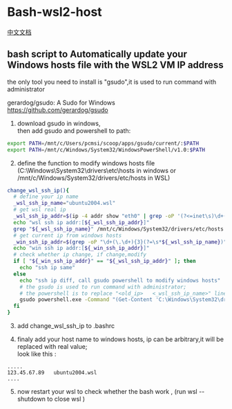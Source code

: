 # Bash-wsl2-host
[中文文档](README-CN.md)
## bash script to Automatically update your Windows hosts file with the WSL2 VM IP address 

the only tool you need to install is "gsudo",it is used to run command with administrator

gerardog/gsudo: A Sudo for Windows  
https://github.com/gerardog/gsudo


1. download gsudo in windows,  
then add gsudo and powershell to path:
```bash
export PATH=/mnt/c/Users/pcmsi/scoop/apps/gsudo/current/:$PATH
export PATH=/mnt/c/Windows/System32/WindowsPowerShell/v1.0:$PATH
```

2. define the function to modify windows hosts file (C:\Windows\System32\drivers\etc\hosts in windows 
or /mnt/c/Windows/System32/drivers/etc/hosts in WSL)

```bash
change_wsl_ssh_ip(){
  # define your ip name
  _wsl_ssh_ip_name="ubuntu2004.wsl"
  # get wsl real ip
  _wsl_ssh_ip_addr=$(ip -4 addr show "eth0" | grep -oP '(?<=inet\s)\d+(\.\d+){3}')
  echo "wsl ssh ip addr:[${_wsl_ssh_ip_addr}]"
  grep "${_wsl_ssh_ip_name}" /mnt/c/Windows/System32/drivers/etc/hosts
  # get current ip from windows hosts
  _win_ssh_ip_addr=$(grep -oP "\d+(\.\d+){3}(?=\s*${_wsl_ssh_ip_name})" /mnt/c/Windows/System32/drivers/etc/hosts)
  echo "win ssh ip addr:[${_win_ssh_ip_addr}]"
  # check whether ip change, if change,modify
  if [ "${_win_ssh_ip_addr}" == "${_wsl_ssh_ip_addr}" ]; then
    echo "ssh ip same"
  else
    echo "ssh ip diff, call gsudo powershell to modify windows hosts"
    # the gsudo is used to run command with administrator;
    # the powershell is to replace "<old_ip>   <_wsl_ssh_ip_name>" line with "<new_ip>  <_wsl_ssh_ip_name>" in windows hosts
    gsudo powershell.exe -Command "(Get-Content 'C:\Windows\System32\drivers\etc\hosts') -replace '.*${_wsl_ssh_ip_name}', '${_wsl_ssh_ip_addr}  ${_wsl_ssh_ip_name}'| Set-Content 'C:\Windows\System32\drivers\etc\hosts'"
  fi
}
```
3. add change_wsl_ssh_ip to .bashrc

4. finaly add your host name to windows hosts, ip can be arbitrary,it will be replaced with real value;  
look like this :
```text
.....
123.45.67.89   ubuntu2004.wsl 
....
```

5. now restart your wsl to check whether the bash work ,
(run wsl --shutdown  to close wsl )

